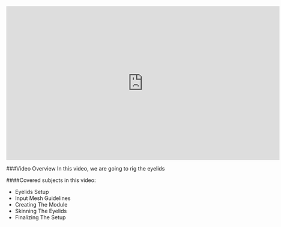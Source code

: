 <iframe width="728" height="409.5" src="https://www.youtube.com/embed/tcy5Mq2sKpw" frameborder="0" allow="accelerometer; autoplay; clipboard-write; encrypted-media; gyroscope; picture-in-picture" allowfullscreen></iframe>

###Video Overview
<font>
In this video, we are going to rig the eyelids
</font>

####Covered subjects in this video:
* Eyelids Setup
* Input Mesh Guidelines
* Creating The Module
* Skinning The Eyelids
* Finalizing The Setup